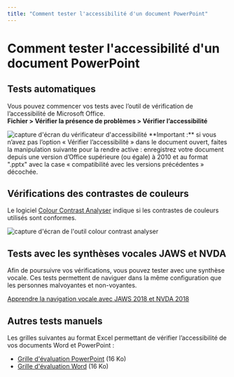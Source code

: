 ```yaml
---
title: "Comment tester l'accessibilité d'un document PowerPoint"
---
```


# Comment tester l'accessibilité d'un document PowerPoint

## Tests automatiques
Vous pouvez commencer vos tests avec l’outil de vérification de l’accessibilité de Microsoft Office.  
**Fichier > Vérifier la présence de problèmes > Vérifier l’accessibilité**

<img alt="capture d'écran du vérificateur d'accessibilité" src="./images/word_verification_fr.png" class="img-fluid" />  
**Important :** si vous n’avez pas l’option « Vérifier l’accessibilité » dans le document ouvert, faites la manipulation suivante pour la rendre active : enregistrez votre document depuis une version d’Office supérieure (ou égale) à 2010 et au format ".pptx" avec la case « compatibilité avec les versions précédentes » décochée. 

## Vérifications des contrastes de couleurs 
Le logiciel <a lang="en" href="https://developer.paciellogroup.com/resources/contrastanalyser/">Colour Contrast Analyser</a> indique si les contrastes de couleurs utilisés sont conformes. 

<img alt="capture d'écran de l'outil colour contrast analyser" src="./images/cca.png" class="img-fluid" />  

## Tests avec les synthèses vocales JAWS et NVDA
Afin de poursuivre vos vérifications, vous pouvez tester avec une synthèse vocale.
Ces tests permettent de naviguer dans la même configuration que les personnes malvoyantes et non-voyantes.

[Apprendre la navigation vocale avec JAWS 2018 et NVDA 2018](https://a11y-guidelines.orange.com/web/methodes-outils-lecteur-ecran.html)

## Autres tests manuels
Les grilles suivantes au format Excel permettant de vérifier l’accessibilité de vos documents Word et PowerPoint :
- [Grille d'évaluation PowerPoint](./grille_eval_AXS_PPT_V2.xlsx) (16 Ko)
- [Grille d'évaluation Word](./grille_eval_AXS_WORD_V1.xlsx) (16 Ko)
